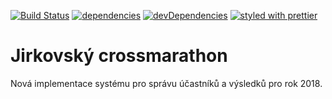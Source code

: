 [![Build Status](https://api.travis-ci.org/ivosh/jcm2018.svg?branch=master)](https://travis-ci.org/ivosh/jcm2018)
[![dependencies](https://david-dm.org/ivosh/jcm2018/status.svg)](https://david-dm.org/ivosh/jcm2018)
[![devDependencies](https://david-dm.org/ivosh/jcm2018/dev-status.svg)](https://david-dm.org/ivosh/jcm2018)
[![styled with prettier](https://img.shields.io/badge/styled_with-prettier-ff69b4.svg)](https://github.com/prettier/prettier)

# Jirkovský crossmarathon

Nová implementace systému pro správu účastníků a výsledků pro rok 2018.